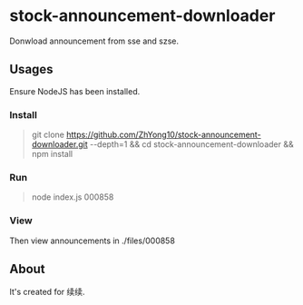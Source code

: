 # stock-announcement-downloader

Donwload announcement from sse and szse.

## Usages

Ensure NodeJS has been installed.

### Install

> git clone https://github.com/ZhYong10/stock-announcement-downloader.git --depth=1 && cd stock-announcement-downloader && npm install

### Run

> node index.js 000858

### View
Then view announcements in ./files/000858

## About

It's created for 续续.
